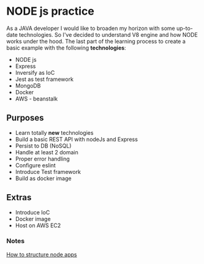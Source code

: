 # NODE js practice

As a JAVA developer I would like to broaden my horizon with some up-to-date technologies. 
So I've decided to understand V8 engine and how NODE works under the hood. 
The last part of the learning process to create a basic example 
with the following <b>technologies</b>:
  - NODE js
  - Express
  - Inversify as IoC
  - Jest as test framework
  - MongoDB
  - Docker
  - AWS - beanstalk

## Purposes
- Learn totally <b>new</b> technologies
- Build a basic REST API with nodeJs and Express
- Persist to DB (NoSQL)
- Handle at least 2 domain
- Proper error handling
- Configure eslint
- Introduce Test framework
- Build as docker image

## Extras
- Introduce IoC
- Docker image
- Host on AWS EC2

### Notes
[How to structure node apps](https://stackoverflow.com/a/19724428)
